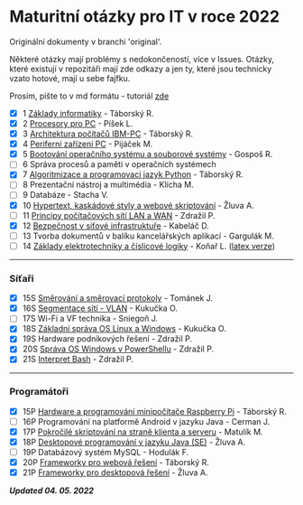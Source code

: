 # Maturitní otázky pro IT v roce 2022

Originální dokumenty v branchi 'original'.

Některé otázky mají problémy s nedokončeností, více v Issues. Otázky, které existují v repozitáři mají zde odkazy a jen 
ty, které jsou technicky vzato hotové, mají u sebe fajfku.

Prosím, pište to v md formátu - tutoriál [zde](https://www.youtube.com/watch?v=2JE66WFpaII)

- [x] 1 [Základy informatiky](Společné/1%20Základy%20Informatiky.md) - Táborský R.
- [x] 2 [Procesory pro PC](Společné/2%20Procesory%20pro%20PC.md) - Píšek L.
- [x] 3 [Architektura počítačů IBM-PC](Společné/3%20Architektura%20IBM%20PC.md) - Táborský R.
- [x] 4 [Periferní zařízení PC](Společné/4%20Standartní%20periferní%20zařízeními.md) - Pijáček M.
- [x] 5 [Bootování operačního systému a souborové systémy](Společné/5%20Bootování%20operačního%20systému%20a%20souborové%20systémy.md) - Gospoš R.
- [ ] 6 Správa procesů a paměti v operačních systémech
- [x] 7 [Algoritmizace a programovací jazyk Python](Společné/7%20Algoritmizace.md) - Táborský R.
- [ ] 8 Prezentační nástroj a multimédia - Klícha M.
- [ ] 9 Databáze - Stacha V.
- [x] 10 [Hypertext, kaskádové styly a webové skriptování](Společné/10%20Hypertext,%20kaskádové%20styly%20a%20webové%20skriptování.md) - Žluva A.
- [ ] 11 [Principy počítačových sítí LAN a WAN](Společné/11%20Principy%20počítačových%20sítí%20LAN%20a%20WAN.md) - Zdražil P.
- [x] 12 [Bezpečnost v síťové infrastruktuře](Společné/12%20Bezpečnost%20v%20síťové%20infrastruktuře.md) - Kabeláč D.
- [ ] 13 Tvorba dokumentů v balíku kancelářských aplikací - Gargulák M.
- [ ] 14 [Základy elektrotechniky a číslicové logiky](Společné/14%20Základy%20elektrotechniky%20a%20číslicové%20logiky.md) - Koňař L. ([latex verze](Společné/14%20Základy%20elektrotechniky%20a%20číslicové%20logiky%20-%20latex.md))
---
### Síťaři
- [x] 15S [Směrování a směrovací protokoly](Síťaři/15S%20Směrování%20a%20směrovací%20protokoly.md) - Tománek J.
- [x] 16S [Segmentace sítí - VLAN](Síťaři/16S%20Segmentace%20sítí%20-%20VLAN.md) - Kukučka O.
- [ ] 17S Wi-Fi a VF technika - Sniegoň J.
- [x] 18S [Základní správa OS Linux a Windows](Síťaři/18S%20Základní%20správa%20OS%20Windows%20and%20linux.md) - Kukučka O.
- [x] 19S Hardware podnikových řešení - Zdražil P.
- [x] 20S [Správa OS Windows v PowerShellu](Síťaři/20S%20Správa%20OS%20Windows%20v%20PowerShellu.md) - Zdražil P.
- [x] 21S [Interpret Bash](Síťaři/21S%20Interpret%20Bash.md) - Zdražil P.
---
### Programátoři
- [x] 15P [Hardware a programování minipočítače Raspberry Pi](Programátoři/15P%20Hardware%20a%20programování%20minipočítače%20Raspberry%20Pi.md) - Táborský R.
- [ ] 16P Programování na platformě Android v jazyku Java - Cerman J.
- [x] 17P [Pokročilé skriptování na straně klienta a serveru](Programátoři/17P%20Pokročilé%20skriptování%20na%20straně%20klienta%20a%20serveru.md) - Matulík M.
- [x] 18P [Desktopové programování v jazyku Java (SE)](Programátoři/18P%20Desktopové%20programování%20v%20jazyku%20Java%20(SE).md) - Žluva A.
- [ ] 19P Databázový systém MySQL - Hodulák F.
- [x] 20P [Frameworky pro webová řešení](Programátoři/20P%20Frameworky%20pro%20webová%20řešení.md) - Táborský R.
- [x] 21P [Frameworky pro desktopová řešení](Programátoři/21P%20Frameworky%20pro%20desktopová%20řešení.md) - Žluva A.

***Updated 04. 05. 2022***
